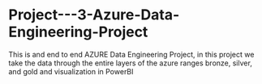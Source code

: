 # Project---3-Azure-Data-Engineering-Project
This is and end to end AZURE Data Engineering Project, in this project we take the data through the entire layers of the azure ranges bronze, silver, and gold and visualization in PowerBI
